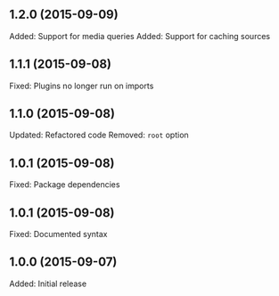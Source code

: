 ## 1.2.0 (2015-09-09)

Added: Support for media queries
Added: Support for caching sources

## 1.1.1 (2015-09-08)

Fixed: Plugins no longer run on imports

## 1.1.0 (2015-09-08)

Updated: Refactored code
Removed: `root` option

## 1.0.1 (2015-09-08)

Fixed: Package dependencies

## 1.0.1 (2015-09-08)

Fixed: Documented syntax

## 1.0.0 (2015-09-07)

Added: Initial release
